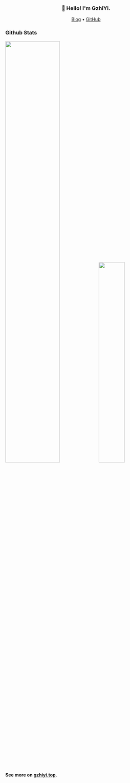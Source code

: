 <h3 align="center">👋 Hello! I'm GzhiYi.</h3>

<p align="center">
  <a href="https://gzhiyi.top">Blog</a> •
  <a href="https://github.com/GzhiYi">GitHub</a>
</p>

### Github Stats

<a href="https://github.com/GzhiYi"><img src="https://github-readme-stats.vercel.app/api?username=GzhiYi&show_icons=true&layout=compact&count_private=true&hide_title=true&theme=default" style="width: 58%; max-width: 58%; min-width: 58%;"><img src="https://github-readme-stats.vercel.app/api/top-langs/?username=GzhiYi&layout=compact&count_private=true&theme=default" style="width: 40%; max-width: 40%; min-width: 40%;"></a>

**See more on [gzhiyi.top](https://gzhiyi.top).**
